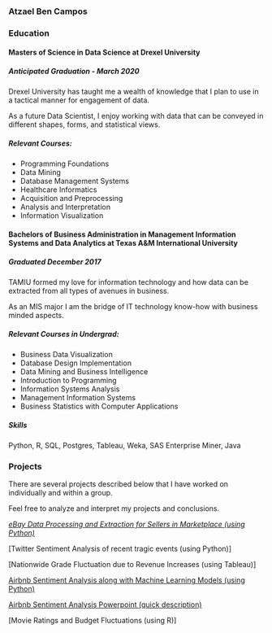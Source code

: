 

### Atzael Ben Campos

### Education

#### Masters of Science in Data Science at Drexel University
##### Anticipated Graduation - March 2020

Drexel University has taught me a wealth of knowledge that I plan to use in a tactical manner for engagement of data.

As a future Data Scientist, I enjoy working with data that can be conveyed in different shapes, forms, and statistical views. 


##### Relevant Courses:

- Programming Foundations
- Data Mining
- Database Management Systems
- Healthcare Informatics
- Acquisition and Preprocessing
- Analysis and Interpretation
- Information Visualization


#### Bachelors of Business Administration in Management Information Systems and Data Analytics at Texas A&M International University
##### Graduated December 2017

TAMIU formed my love for information technology and how data can be extracted from all types of avenues in business.

As an MIS major I am the bridge of IT technology know-how with business minded aspects. 


##### Relevant Courses in Undergrad:

- Business Data Visualization
- Database Design Implementation
- Data Mining and Business Intelligence
- Introduction to Programming
- Information Systems Analysis
- Management Information Systems
- Business Statistics with Computer Applications


##### Skills 

Python, R, SQL, Postgres, Tableau, Weka, SAS Enterprise Miner, Java


### Projects

There are several projects described below that I have worked on individually and within a group.

Feel free to analyze and interpret my projects and conclusions.


[_eBay Data Processing and Extraction for Sellers in Marketplace (using Python)_](https://github.com/atzbencam/Projects/blob/master/eBay_proj.pdf)



[Twitter Sentiment Analysis of recent tragic events (using Python)]



[Nationwide Grade Fluctuation due to Revenue Increases (using Tableau)]



[Airbnb Sentiment Analysis along with Machine Learning Models (using Python)](https://github.com/atzbencam/Projects/blob/master/airbnb_proj_git.pdf)

[Airbnb Sentiment Analysis Powerpoint (quick description)](https://github.com/atzbencam/Projects/blob/master/airbnb_pp.pptx)



[Movie Ratings and Budget Fluctuations (using R)]


